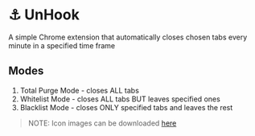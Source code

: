 # ⚓ UnHook

A simple Chrome extension that automatically closes chosen tabs every minute in a specified time frame

## Modes

1. Total Purge Mode - closes ALL tabs
2. Whitelist Mode - closes ALL tabs BUT leaves specified ones
3. Blacklist Mode - closes ONLY specified tabs and leaves the rest

> NOTE: Icon images can be downloaded [here](https://drive.google.com/drive/folders/1B0sH4T2AjkRgyCl01JqHX0SCzJIR051y?usp=sharing)
